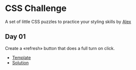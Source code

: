 # CSS Challenge
A set of little CSS puzzles to practice your styling skills by [Alex](https://twitter.com/Waterplea)

## Day 01
Create a «refresh» button that does a full turn on click.

- [Template](https://codepen.io/AngularWave/pen/ExvKGVo)
- [Solution](https://codepen.io/AngularWave/pen/mdMErYJ)
